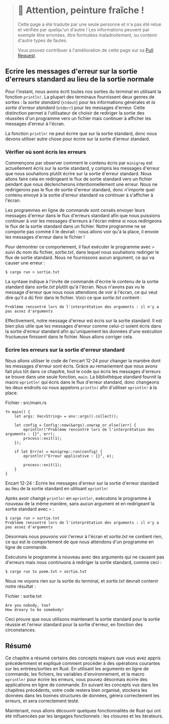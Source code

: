 > # 🚧 Attention, peinture fraîche !
>
> Cette page a été traduite par une seule personne et n'a pas été relue et
> vérifiée par quelqu'un d'autre ! Les informations peuvent par exemple être
> erronées, être formulées maladroitement, ou contenir d'autre types de fautes.
>
> Vous pouvez contribuer à l'amélioration de cette page sur sa
> [Pull Request](https://github.com/Jimskapt/rust-book-fr/pull/143).

<!--
## Writing Error Messages to Standard Error Instead of Standard Output
-->

## Ecrire les messages d'erreur sur la sortie d'erreurs standard au lieu de la sortie normale

<!--
At the moment, we’re writing all of our output to the terminal using the
`println!` function. Most terminals provide two kinds of output: *standard
output* (`stdout`) for general information and *standard error* (`stderr`)
for error messages. This distinction enables users to choose to direct the
successful output of a program to a file but still print error messages to the
screen.
-->

Pour l'instant, nous avons écrit toutes nos sorties du terminal en utilisant
la fonction `println!`. La plupart des terminaux fournissent deux genres de
sorties : la *sortie standard* (`stdout`) pour les informations générales
et *la sortie d'erreur standard* (`stderr`) pour les messages d'erreur. Cette
distinction permet à l'utilisateur de choisir de rediriger la sortie des
réussites d'un programme vers un fichier mais continuer à afficher les messages
d'erreur à l'écran.

<!--
The `println!` function is only capable of printing to standard output, so we
have to use something else to print to standard error.
-->

La fonction `println!` ne peut écrire que sur la sortie standard, donc nous
devons utiliser autre chose pour écrire sur la sortie d'erreur standard.

<!--
### Checking Where Errors Are Written
-->

### Vérifier où sont écris les erreurs

<!--
First, let’s observe how the content printed by `minigrep` is currently being
written to standard output, including any error messages we want to write to
standard error instead. We’ll do that by redirecting the standard output stream
to a file while also intentionally causing an error. We won’t redirect the
standard error stream, so any content sent to standard error will continue to
display on the screen.
-->

Commençons par observer comment le contenu écris par `minigrep` est actuellement
écris sur la sortie standard, y compris les messages d'erreur que nous
souhaitons plutôt écrire sur la sortie d'erreur standard. Nous allons faire cela
en redirigeant le flux de sortie standard vers un fichier pendant que nous
déclencherons intentionnellement une erreur. Nous ne redirigerons pas le flux
de sortie d'erreur standard, donc n'importe quel contenu envoyé à la sortie
d'erreur standard va continuer à s'afficher à l'écran.

<!--
Command line programs are expected to send error messages to the standard error
stream so we can still see error messages on the screen even if we redirect the
standard output stream to a file. Our program is not currently well-behaved:
we’re about to see that it saves the error message output to a file instead!
-->

Les programmes en ligne de commande sont censés envoyer leurs messages d'erreur
dans le flux d'erreurs standard afin que nous puissions continuer à voir les
messages d'erreurs à l'écran même si nous redirigeons le flux de la sortie
standard dans un fichier. Notre programme ne se comporte pas comme il le
devrait : nous allons voir qu'à la place, il envoie les messages d'erreur
dans le fichier !

<!--
The way to demonstrate this behavior is by running the program with `>` and the
filename, *output.txt*, that we want to redirect the standard output stream to.
We won’t pass any arguments, which should cause an error:
-->

Pour démontrer ce comportement, il faut exécuter le programme avec `>` suivi du
nom du fichier, *sortie.txt*, dans lequel nous souhaitons rediriger le flux de
sortie standard. Nous ne fournissons aucun argument, ce qui va causer une
erreur :

<!--
```text
$ cargo run > output.txt
```
-->

```text
$ cargo run > sortie.txt
```

<!--
The `>` syntax tells the shell to write the contents of standard output to
*output.txt* instead of the screen. We didn’t see the error message we were
expecting printed to the screen, so that means it must have ended up in the
file. This is what *output.txt* contains:
-->

La syntaxe indique à l'invite de commande d'écrire le contenu de la sortie
standard dans *sortie.txt* plutôt qu'à l'écran. Nous n'avons pas vu le
message d'erreur que nous nous attendions de voir à l'écran, ce qui veut
dire qu'il a dû finir dans le fichier. Voici ce que *sortie.txt* contient :

<!--
```text
Problem parsing arguments: not enough arguments
```
-->

```text
Problème rencontré lors de l'interprétation des arguments : il n'y a pas assez d'arguments
```

<!--
Yup, our error message is being printed to standard output. It’s much more
useful for error messages like this to be printed to standard error so only
data from a successful run ends up in the file. We’ll change that.
-->

Effectivement, notre message d'erreur est écris sur la sortie standard. Il
est bien plus utile que les messages d'erreur comme celui-ci soient écris
dans la sortie d'erreur standard afin qu'uniquement les données d'une
exécution fructueuse finissent dans le fichier. Nous allons corriger cela.

<!--
### Printing Errors to Standard Error
-->

### Ecrire les erreurs sur la sortie d'erreur standard

<!--
We’ll use the code in Listing 12-24 to change how error messages are printed.
Because of the refactoring we did earlier in this chapter, all the code that
prints error messages is in one function, `main`. The standard library provides
the `eprintln!` macro that prints to the standard error stream, so let’s change
the two places we were calling `println!` to print errors to use `eprintln!`
instead.
-->

Nous allons utiliser le code de l'encart 12-24 pour changer la manière dont les
messages d'erreur sont écris. Grâce au remaniement que nous avons fait plus tôt
dans ce chapitre, tout le code qui écris les messages d'erreurs se trouve dans
une seule fonction, `main`. La bibliothèque standard fournit la macro
`eprintln!` qui écris dans le flux d'erreur standard, donc changeons les deux
endroits où nous appelons `println!` afin d'utiliser `eprintln!` à la place.

<!--
<span class="filename">Filename: src/main.rs</span>
-->

<span class="filename">Fichier : src/main.rs</span>

<!--
```rust,ignore
fn main() {
    let args: Vec<String> = env::args().collect();

    let config = Config::new(&args).unwrap_or_else(|err| {
        eprintln!("Problem parsing arguments: {}", err);
        process::exit(1);
    });

    if let Err(e) = minigrep::run(config) {
        eprintln!("Application error: {}", e);

        process::exit(1);
    }
}
```
-->

```rust,ignore
fn main() {
    let args: Vec<String> = env::args().collect();

    let config = Config::new(&args).unwrap_or_else(|err| {
        eprintln!("Problème rencontré lors de l'interprétation des arguments : {}", err);
        process::exit(1);
    });

    if let Err(e) = minigrep::run(config) {
        eprintln!("Erreur applicative : {}", e);

        process::exit(1);
    }
}
```

<!--
<span class="caption">Listing 12-24: Writing error messages to standard error
instead of standard output using `eprintln!`</span>
-->

<span class="caption">Encart 12-24 : Ecrire les messages d'erreur sur la sortie
d'erreur standard au lieu de la sortie standard en utilisant `eprintln!`</span>

<!--
After changing `println!` to `eprintln!`, let’s run the program again in the
same way, without any arguments and redirecting standard output with `>`:
-->

Après avoir changé `println!` en `eprintln!`, exécutons le programme à nouveau
de la même manière, sans aucun argument et en redirigeant la sortie standard
avec `>` :

<!--
```text
$ cargo run > output.txt
Problem parsing arguments: not enough arguments
```
-->

```text
$ cargo run > sortie.txt
Problème rencontré lors de l'interprétation des arguments : il n'y a pas assez d'arguments
```

<!--
Now we see the error onscreen and *output.txt* contains nothing, which is the
behavior we expect of command line programs.
-->

Désormais nous pouvons voir l'erreur à l'écran et *sortie.txt* ne contient rien,
ce qui est le comportement de que nous attendons d'un programme en ligne de
commande.

<!--
Let’s run the program again with arguments that don’t cause an error but still
redirect standard output to a file, like so:
-->

Exécutons le programme à nouveau avec des arguments qui ne causent pas d'erreurs
mais nous continuons à rediriger la sortie standard, comme ceci :

<!--
```text
$ cargo run to poem.txt > output.txt
```
-->

```text
$ cargo run to poem.txt > sortie.txt
```

<!--
We won’t see any output to the terminal, and *output.txt* will contain our
results:
-->

Nous ne voyons rien sur la sortie du terminal, et *sortie.txt* devrait contenir
notre résultat :

<!--
<span class="filename">Filename: output.txt</span>
-->

<span class="filename">Fichier : sortie.txt</span>

<!--
```text
Are you nobody, too?
How dreary to be somebody!
```
-->

```text
Are you nobody, too?
How dreary to be somebody!
```

<!--
This demonstrates that we’re now using standard output for successful output
and standard error for error output as appropriate.
-->

Ceci prouve que nous utilisons maintenant la sortie standard pour la sortie
réussie et l'erreur standard pour la sortie d'erreur, en fonction des
circonstances.

<!--
## Summary
-->

## Résumé

<!--
This chapter recapped some of the major concepts you’ve learned so far and
covered how to perform common I/O operations in Rust. By using command line
arguments, files, environment variables, and the `eprintln!` macro for printing
errors, you’re now prepared to write command line applications. By using the
concepts in previous chapters, your code will be well organized, store data
effectively in the appropriate data structures, handle errors nicely, and be
well tested.
-->

Ce chapitre a résumé certains des concepts majeurs que vous avez appris
précédemment et expliqué comment procéder à des opérations courantes sur les
entrées/sorties en Rust. En utilisant les arguments en ligne de commande, les
fichiers, les variables d'environnement, et la macro `eprintln!` pour écrire les
erreurs, vous pouvez désormais écrire des applications en ligne de commande. En
suivant les concepts vus dans les chapitres précédents, votre code restera bien
organisé, stockera les données dans les bonnes structures de données, gérera
correctement les erreurs, et sera correctement testé.

<!--
Next, we’ll explore some Rust features that were influenced by functional
languages: closures and iterators.
-->

Maintenant, nous allons découvrir quelques fonctionnalités de Rust qui ont été
influencées par les langages fonctionnels : les closures et les itérateurs.
